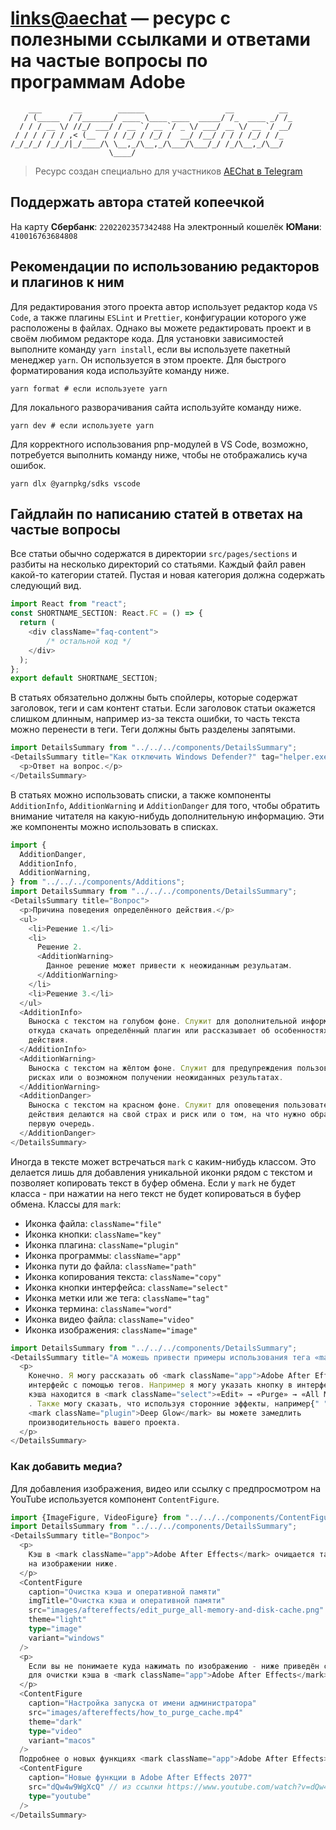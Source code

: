 # [links@aechat](https://aechat.ru) — ресурс с полезными ссылками и ответами на частые вопросы по программам Adobe

```plaintext
    ___       __        ______                  __          __
   / (_____  / /_______/ ____ \____ ____  _____/ /_  ____ _/ /_
  / / / __ \/ //_/ ___/ / __ `/ __ `/ _ \/ ___/ __ \/ __ `/ __/
 / / / / / / ,< (__  / / /_/ / /_/ /  __/ /__/ / / / /_/ / /_
/_/_/_/ /_/_/|_/____/\ \__,_/\__,_/\___/\___/_/ /_/\__,_/\__/
                      \____/
```

> Ресурс создан специально для участников [AEChat в Telegram](https://t.me/joinchat/F1DdXtG9LephYWUy)

## Поддержать автора статей копеечкой

На карту **Сбербанк**: `2202202357342488`
На электронный кошелёк **ЮМани**: `410016763684808`

## Рекомендации по использованию редакторов и плагинов к ним

Для редактирования этого проекта автор использует редактор кода `VS Code`, а также плагины `ESLint` и `Prettier`, конфигурации которого уже расположены в файлах. Однако вы можете редактировать проект и в своём любимом редакторе кода.
Для установки зависимостей выполните команду `yarn install`, если вы используете пакетный менеджер `yarn`. Он используется в этом проекте.
Для быстрого форматирования кода используйте команду ниже.

```shell
yarn format # если используете yarn
```

Для локального разворачивания сайта используйте команду ниже.

```shell
yarn dev # если используете yarn
```

Для корректного использования pnp-модулей в VS Code, возможно, потребуется выполнить команду ниже, чтобы не отображались куча ошибок.

```shell
yarn dlx @yarnpkg/sdks vscode
```

## Гайдлайн по написанию статей в ответах на частые вопросы

Все статьи обычно содержатся в директории `src/pages/sections` и разбиты на несколько директорий со статьями. Каждый файл равен какой-то категории статей.
Пустая и новая категория должна содержать следующий вид.

```typescript
import React from "react";
const SHORTNAME_SECTION: React.FC = () => {
  return (
    <div className="faq-content">
        /* остальной код */
    </div>
  );
};
export default SHORTNAME_SECTION;
```

В статьях обязательно должны быть спойлеры, которые содержат заголовок, теги и сам контент статьи. Если заголовок статьи окажется слишком длинным, например из-за текста ошибки, то часть текста можно перенести в теги. Теги должны быть разделены запятыми.

```typescript
import DetailsSummary from "../../../components/DetailsSummary";
<DetailsSummary title="Как отключить Windows Defender?" tag="helper.exe не найден, выключить дефендер, отрубить антивирус">
  <p>Ответ на вопрос.</p>
</DetailsSummary>
```

В статьях можно использовать списки, а также компоненты  `AdditionInfo`, `AdditionWarning` и `AdditionDanger` для того, чтобы обратить внимание читателя на какую-нибудь дополнительную информацию. Эти же компоненты можно использовать в списках.

```typescript
import {
  AdditionDanger,
  AdditionInfo,
  AdditionWarning,
} from "../../../components/Additions";
import DetailsSummary from "../../../components/DetailsSummary";
<DetailsSummary title="Вопрос">
  <p>Причина поведения определённого действия.</p>
  <ul>
    <li>Решение 1.</li>
    <li>
      Решение 2.
      <AdditionWarning>
        Данное решение может привести к неожиданным резульатам.
      </AdditionWarning>
    </li>
    <li>Решение 3.</li>
  </ul>
  <AdditionInfo>
    Выноска с текстом на голубом фоне. Служит для дополнительной информации, например
    откуда скачать определённый плагин или рассказывает об особенностях работы конкретного
    действия.
  </AdditionInfo>
  <AdditionWarning>
    Выноска с текстом на жёлтом фоне. Служит для предупреждения пользователей о возможных
    рисках или о возможном получении неожиданных результатах.
  </AdditionWarning>
  <AdditionDanger>
    Выноска с текстом на красном фоне. Служит для оповещения пользователей о том, что
    действия делаются на свой страх и риск или о том, на что нужно обратить внимание в
    первую очередь.
  </AdditionDanger>
</DetailsSummary>
```

Иногда в тексте может встречаться `mark` с каким-нибудь классом. Это делается лишь для добавления уникальной иконки рядом с текстом и позволяет копировать текст в буфер обмена. Если у `mark` не будет класса - при нажатии на него текст не будет копироваться в буфер обмена.
Классы для `mark`:

- Иконка файла: `className="file"`
- Иконка кнопки: `className="key"`
- Иконка плагина: `className="plugin"`
- Иконка программы: `className="app"`
- Иконка пути до файла: `className="path"`
- Иконка копирования текста: `className="copy"`
- Иконка кнопки интерфейса: `className="select"`
- Иконка метки или же тега: `className="tag"`
- Иконка термина: `className="word"`
- Иконка видео файла: `className="video"`
- Иконка изображения: `className="image"`

```typescript
import DetailsSummary from "../../../components/DetailsSummary";
<DetailsSummary title="А можешь привести примеры использования тега «mark»?">
  <p>
    Конечно. Я могу рассказать об <mark className="app">Adobe After Effects</mark>, указывая на
    интерфейс с помощью тегов. Например я могу указать кнопку в интерфейсе: очистка
    кэша находится в <mark className="select">«Edit» → «Purge» → «All Memory and Cache»</mark>
    . Также могу сказать, что используя сторонние эффекты, например{" "}
    <mark className="plugin">Deep Glow</mark> вы можете замедлить
    производительность вашего проекта.
  </p>
</DetailsSummary>
```

### Как добавить медиа?

Для добавления изображения, видео или ссылку с предпросмотром на YouTube используется компонент `ContentFigure`.

```typescript
import {ImageFigure, VideoFigure} from "../../../components/ContentFigure";
import DetailsSummary from "../../../components/DetailsSummary";
<DetailsSummary title="Вопрос">
  <p>
    Кэш в <mark className="app">Adobe After Effects</mark> очищается таким образом, как показано
    на изображении ниже.
  </p>
  <ContentFigure
    caption="Очистка кэша и оперативной памяти"
    imgTitle="Очистка кэша и оперативной памяти"
    src="images/aftereffects/edit_purge_all-memory-and-disk-cache.png"
    theme="light"
    type="image"
    variant="windows"
  />
  <p>
    Если вы не понимаете куда нажимать по изображению - ниже приведён скринкаст действий
    для очистки кэша в <mark className="app">Adobe After Effects</mark>.
  </p>
  <ContentFigure
    caption="Настройка запуска от имени администратора"
    src="images/aftereffects/how_to_purge_cache.mp4"
    theme="dark"
    type="video"
    variant="macos"
  />
  Подробнее о новых функциях <mark className="app">Adobe After Effects> вы можете посмотреть в официальном канале <mark className="company">Adobe</mark> на <mark className="app">YouTube</mark>
  <ContentFigure
    caption="Новые функции в Adobe After Effects 2077"
    src="dQw4w9WgXcQ" // из ссылки https://www.youtube.com/watch?v=dQw4w9WgXcQ нам нужно взять значение после знака "равно"
    type="youtube"
  />
</DetailsSummary>
```

